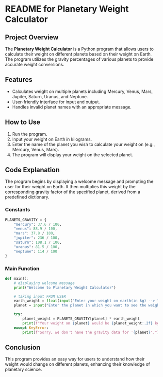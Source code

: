# README for Planetary Weight Calculator

## Project Overview

The **Planetary Weight Calculator** is a Python program that allows users to calculate their weight on different planets based on their weight on Earth. The program utilizes the gravity percentages of various planets to provide accurate weight conversions.

## Features

- Calculates weight on multiple planets including Mercury, Venus, Mars, Jupiter, Saturn, Uranus, and Neptune.
- User-friendly interface for input and output.
- Handles invalid planet names with an appropriate message.

## How to Use

1. Run the program.
2. Input your weight on Earth in kilograms.
3. Enter the name of the planet you wish to calculate your weight on (e.g., Mercury, Venus, Mars).
4. The program will display your weight on the selected planet.

## Code Explanation

The program begins by displaying a welcome message and prompting the user for their weight on Earth. It then multiplies this weight by the corresponding gravity factor of the specified planet, derived from a predefined dictionary.

### Constants

```python
PLANETS_GRAVITY = {
    "mercury": 37.6 / 100,
    "venus": 88.9 / 100,
    "mars": 37.8 / 100,
    "jupiter": 236 / 100,
    "saturn": 108.1 / 100,
    "uranus": 81.5 / 100,
    "neptune": 114 / 100
}
```

### Main Function

```python
def main():
    # displaying welcome message
    print("Welcome to Planetary Weight Calculator")

    # taking input FROM USER
    earth_weight = float(input("Enter your weight on earth(in kg) --> "))
    planet = input("Enter the planet in which you want to see the weight --> ").lower().strip()

    try:
        planet_weight = PLANETS_GRAVITY[planet] * earth_weight
        print(f"Your weight on {planet} would be {planet_weight:.2f} kg.")
    except KeyError:
        print(f"Sorry, we don't have the gravity data for '{planet}'.")
```

## Conclusion

This program provides an easy way for users to understand how their weight would change on different planets, enhancing their knowledge of planetary science.
